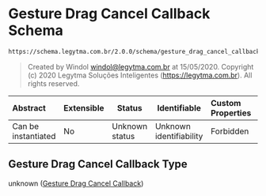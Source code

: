 # Gesture Drag Cancel Callback Schema

```txt
https://schema.legytma.com.br/2.0.0/schema/gesture_drag_cancel_callback.schema.json
```




> Created by Windol [windol@legytma.com.br](mailto:windol@legytma.com.br) at 15/05/2020.
> Copyright (c) 2020 Legytma Soluções Inteligentes (<https://legytma.com.br>). All rights reserved.
>

| Abstract            | Extensible | Status         | Identifiable            | Custom Properties | Additional Properties | Access Restrictions | Defined In                                                                                                            |
| :------------------ | ---------- | -------------- | ----------------------- | :---------------- | --------------------- | ------------------- | --------------------------------------------------------------------------------------------------------------------- |
| Can be instantiated | No         | Unknown status | Unknown identifiability | Forbidden         | Allowed               | none                | [gesture_drag_cancel_callback.schema.json](../schema/gesture_drag_cancel_callback.schema.json) |

## Gesture Drag Cancel Callback Type

unknown ([Gesture Drag Cancel Callback](gesture_drag_cancel_callback.md))
